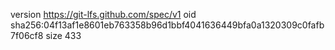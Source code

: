 version https://git-lfs.github.com/spec/v1
oid sha256:04f13af1e8601eb763358b96d1bbf4041636449bfa0a1320309c0fafb7f06cf8
size 433
